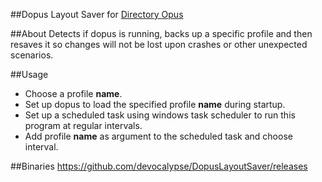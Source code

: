 ##Dopus Layout Saver
for [Directory Opus](http://www.gpsoft.com.au/)

##About
Detects if dopus is running, backs up a specific profile and then resaves it so changes will not be lost upon crashes or other unexpected scenarios. 

##Usage
* Choose a profile **name**.
* Set up dopus to load the specified profile **name** during startup.
* Set up a scheduled task using windows task scheduler to run this program at regular intervals.
* Add profile **name** as argument to the scheduled task and choose interval.

##Binaries
https://github.com/devocalypse/DopusLayoutSaver/releases
